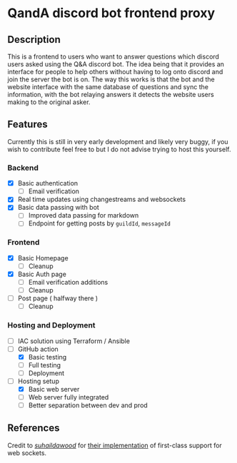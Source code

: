 # QandA discord bot frontend proxy

## Description

This is a frontend to users who want to answer questions which discord users asked using the Q&A discord bot. The idea being that it provides an interface for people to help others without having to log onto discord and join the server the bot is on. The way this works is that the bot and the website interface with the same database of questions and sync the information, with the bot relaying answers it detects the website users making to the original asker.

## Features

Currently this is still in very early development and likely very buggy, if you wish to contribute feel free to but I do not advise trying to host this yourself.

### Backend

- [x] Basic authentication
  - [ ] Email verification
- [x] Real time updates using changestreams and websockets
- [x] Basic data passing with bot
  - [ ] Improved data passing for markdown
  - [ ] Endpoint for getting posts by `guildId`, `messageId`

### Frontend

- [x] Basic Homepage
  - [ ] Cleanup
- [x] Basic Auth page
  - [ ] Email verification additions
  - [ ] Cleanup
- [ ] Post page ( halfway there )
  - [ ] Cleanup
  
### Hosting and Deployment

- [ ] IAC solution using Terraform / Ansible
- [ ] GitHub action
  - [x] Basic testing
  - [ ] Full testing
  - [ ] Deployment
- [ ] Hosting setup
  - [x] Basic web server
  - [ ] Web server fully integrated
  - [ ] Better separation between dev and prod

## References

Credit to [_suhaildawood_](https://github.com/suhaildawood) for [their implementation](https://github.com/suhaildawood/SvelteKit-integrated-WebSocket) of first-class support for web sockets.
